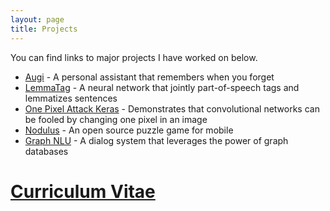 ```yaml
---
layout: page
title: Projects
---
```


You can find links to major projects I have worked on below.

- [Augi](https://helloaugi.com/) - A personal assistant that remembers when you forget
- [LemmaTag](https://github.com/Hyperparticle/LemmaTag) - A neural network that jointly part-of-speech tags and lemmatizes sentences
- [One Pixel Attack Keras](https://github.com/Hyperparticle/one-pixel-attack-keras) - Demonstrates that convolutional networks can be fooled by changing one pixel in an image
- [Nodulus](/nodulus/) - An open source puzzle game for mobile
- [Graph NLU](https://github.com/Hyperparticle/graph-nlu) - A dialog system that leverages the power of graph databases

# [Curriculum Vitae](/public/dan_kondratyuk_cv.pdf)
